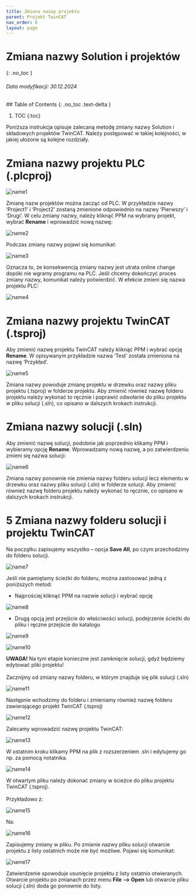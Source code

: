 ```yaml
---
title: Zmiana nazwy projektu 
parent: Projekt TwinCAT
nav_order: 6
layout: page
---
```



# Zmiana nazwy Solution i projektów 
{: .no_toc }
<h6> Data modyfikacji: 30.12.2024 </h6>
## Table of Contents
{: .no_toc .text-delta }

1. TOC
{:toc}

Poniższa instrukcja opisuje zalecaną metodę zmiany nazwy Solution i składowych projektów TwinCAT. Należy postępować w takiej kolejności, w jakiej ułożone są kolejne rozdziały.

# Zmiana nazwy projektu PLC (.plcproj)

![name1](https://ba-pl.github.io/wiki/assets/images/name/name1.png "name1")

Zmianę nazw projektów można zacząć od PLC. W przykładzie nazwy ‘Project1’ i ‘Project2’ zostaną zmienione odpowiednio na nazwy ‘Pierwszy’ i ‘Drugi’. W celu zmiany nazwy, należy kliknąć PPM na wybrany projekt, wybrać **Rename** i wprowadzić nową nazwę:

![name2](https://ba-pl.github.io/wiki/assets/images/name/name2.png "name2")

Podczas zmiany nazwy pojawi się komunikat:

![name3](https://ba-pl.github.io/wiki/assets/images/name/name3.png "name3")

Oznacza to, że konsekwencją zmiany nazwy jest utrata online change dopóki nie wgramy programu na PLC. Jeśli chcemy dokończyć proces zmiany nazwy, komunikat należy potwierdzić. W efekcie zmieni się nazwa projektu PLC:

![name4](https://ba-pl.github.io/wiki/assets/images/name/name4.png "name4")

# Zmiana nazwy projektu TwinCAT (.tsproj)
Aby zmienić nazwę projektu TwinCAT należy kliknąć PPM i wybrać opcję **Rename**. W opisywanym przykładzie nazwa ‘Test’ została zmieniona na nazwę ‘Przykład’.

![name5](https://ba-pl.github.io/wiki/assets/images/name/name5.png "name5")

Zmiana nazwy powoduje zmianę projektu w drzewku oraz nazwy pliku projektu (.tsproj) w folderze projektu. Aby zmienić również nazwę folderu projektu należy wykonać to ręcznie i poprawić odwołanie do pliku projektu w pliku solucji (.sln), co opisano w dalszych krokach instrukcji.

# Zmiana nazwy solucji (.sln)
Aby zmienić nazwę solucji, podobnie jak poprzednio klikamy PPM i wybieramy opcję **Rename**. Wprowadzamy nową nazwę, a po zatwierdzeniu zmieni się nazwa solucji:

![name6](https://ba-pl.github.io/wiki/assets/images/name/name6.png "name6")

Zmiana nazwy ponownie nie zmienia nazwy folderu solucji lecz elementu w drzewku oraz nazwy pliku solucji (.sln) w folderze solucji. Aby zmienić również nazwę folderu projektu należy wykonać to ręcznie, co opisano w dalszych krokach instrukcji.

# 5	Zmiana nazwy folderu solucji i projektu TwinCAT
Na początku zapisujemy wszystko – opcja **Save All**, po czym przechodzimy do folderu solucji.

![name7](https://ba-pl.github.io/wiki/assets/images/name/name7.png "name7")

Jeśli nie pamiętamy ścieżki do folderu, można zastosować jedną z poniższych metod:
- Najprościej kliknąć PPM na nazwie solucji i wybrać opcję

![name8](https://ba-pl.github.io/wiki/assets/images/name/name8.png "name8")

- Drugą opcją jest przejście do właściwości solucji, podejrzenie ścieżki do pliku i ręczne przejście do katalogu

![name9](https://ba-pl.github.io/wiki/assets/images/name/name9.png "name9")

![name10](https://ba-pl.github.io/wiki/assets/images/name/name10.png "name10")

**UWAGA!** Na tym etapie konieczne jest zamknięcie solucji, gdyż będziemy edytować pliki projektu!
<br>
<br>
Zacznijmy od zmiany nazwy folderu, w którym znajduje się plik solucji (.sln)

![name11](https://ba-pl.github.io/wiki/assets/images/name/name11.png "name11")

Następnie wchodzimy do folderu i zmieniamy również nazwę folderu zawierającego projekt TwinCAT (.tsproj)

![name12](https://ba-pl.github.io/wiki/assets/images/name/name12.png "name12")

Zalecamy wprowadzić nazwę projektu TwinCAT:

![name13](https://ba-pl.github.io/wiki/assets/images/name/name13.png "name13")

W ostatnim kroku klikamy PPM na plik z rozszerzeniem .sln i edytujemy go np. za pomocą notatnika.

![name14](https://ba-pl.github.io/wiki/assets/images/name/name14.png "name14")

W otwartym pliku należy dokonać zmiany w ścieżce do pliku projektu TwinCAT (.tsproj).
<br>
<br>
Przykładowo z:

![name15](https://ba-pl.github.io/wiki/assets/images/name/name15.png "name15")

Na:

![name16](https://ba-pl.github.io/wiki/assets/images/name/name16.png "name16")

Zapisujemy zmiany w pliku. Po zmianie nazwy pliku solucji otwarcie projektu z listy ostatnich może nie być możliwe. Pojawi się komunikat:

![name17](https://ba-pl.github.io/wiki/assets/images/name/name17.png "name17")

Zatwierdzenie spowoduje usunięcie projektu z listy ostatnio otwieranych. Otwarcie projektu po zmianach przez menu **File --> Open** lub otwarcie pliku solucji (.sln) doda go ponownie do listy.



